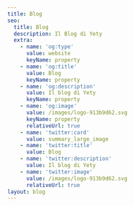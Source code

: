 ```yaml
---
title: Blog
seo:
  title: Blog
  description: Il Blog di Yety
  extra:
    - name: 'og:type'
      value: website
      keyName: property
    - name: 'og:title'
      value: Blog
      keyName: property
    - name: 'og:description'
      value: Il blog di Yety
      keyName: property
    - name: 'og:image'
      value: /images/logo-913b9d62.svg
      keyName: property
      relativeUrl: true
    - name: 'twitter:card'
      value: summary_large_image
    - name: 'twitter:title'
      value: Blog
    - name: 'twitter:description'
      value: Il blog di Yety
    - name: 'twitter:image'
      value: /images/logo-913b9d62.svg
      relativeUrl: true
layout: blog
---
```

